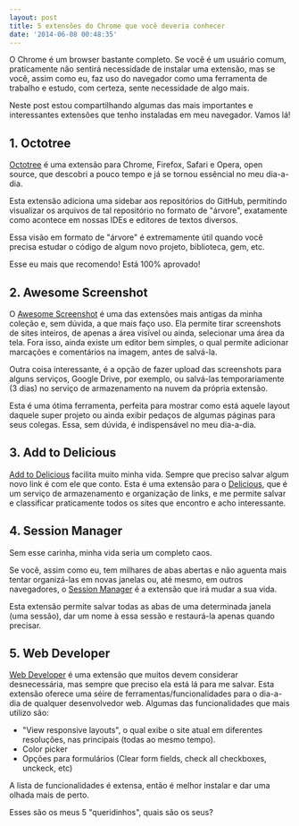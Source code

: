 ```yaml
---
layout: post
title: 5 extensões do Chrome que você deveria conhecer
date: '2014-06-08 00:48:35'
---
```


O Chrome é um browser bastante completo. Se você é um usuário comum, praticamente não sentirá necessidade de instalar uma extensão, mas se você, assim como eu, faz uso do navegador como uma ferramenta de trabalho e estudo, com certeza, sente necessidade de algo mais.

Neste post estou compartilhando algumas das mais importantes e interessantes extensões que tenho instaladas em meu navegador. Vamos lá!

## 1. Octotree
[Octotree](https://github.com/buunguyen/octotree) é uma extensão para Chrome, Firefox, Safari e Opera, open source, que descobri a pouco tempo e já se tornou essêncial no meu dia-a-dia.

Esta extensão adiciona uma sidebar aos repositórios do GitHub, permitindo visualizar os arquivos de tal repositório no formato de "árvore", exatamente como acontece em nossas IDEs e editores de textos diversos.

Essa visão em formato de "árvore" é extremamente útil quando você precisa estudar o código de algum novo projeto, biblioteca, gem, etc.

Esse eu mais que recomendo! Está 100% aprovado!

## 2. Awesome Screenshot
O [Awesome Screenshot](https://chrome.google.com/webstore/detail/awesome-screenshot-captur/alelhddbbhepgpmgidjdcjakblofbmce) é uma das extensões mais antigas da minha coleção e, sem dúvida, a que mais faço uso. Ela permite tirar screenshots de sites inteiros, de apenas a área visível ou ainda, selecionar uma área da tela. Fora isso, ainda existe um editor bem simples, o qual permite adicionar marcações e comentários na imagem, antes de salvá-la.

Outra coisa interessante, é a opção de fazer upload das screenshots para alguns serviços, Google Drive, por exemplo, ou salvá-las temporariamente (3 dias) no serviço de armazenamento na nuvem da própria extensão.

Esta é uma ótima ferramenta, perfeita para mostrar como está aquele layout daquele super projeto ou ainda exibir pedaços de algumas páginas para seus colegas. Essa, sem dúvida, é indispensável no meu dia-a-dia.

## 3. Add to Delicious
[Add to Delicious](https://chrome.google.com/webstore/detail/delicious-bookmarks-exten/mnaelnkmidnndgikjbiifihgklnocljd) facilita muito minha vida.  Sempre que preciso salvar algum novo link é com ele que conto. Esta é uma extensão para o [Delicious](delicious.com), que é um serviço de armazenamento e organização de links, e me permite salvar e classificar praticamente todos os sites que encontro e acho interessante.

## 4. Session Manager
Sem esse carinha, minha vida seria um completo caos.

Se você, assim como eu, tem milhares de abas abertas e não aguenta mais tentar organizá-las em novas janelas ou, até mesmo, em outros navegadores, o [Session Manager](https://chrome.google.com/webstore/detail/session-manager/mghenlmbmjcpehccoangkdpagbcbkdpc) é a extensão que irá mudar a sua vida.

Esta extensão permite salvar todas as abas de uma determinada janela (uma sessão), dar um nome à essa sessão e restaurá-la apenas quando precisar.

## 5. Web Developer
[Web Developer](https://chrome.google.com/webstore/detail/web-developer/bfbameneiokkgbdmiekhjnmfkcnldhhm) é uma extensão que muitos devem considerar desnecessária, mas sempre que preciso ela está lá para me salvar. Esta extensão oferece uma séire de ferramentas/funcionalidades para o dia-a-dia de qualquer desenvolvedor web. Algumas das funcionalidades que mais utilizo são:

* "View responsive layouts", o qual exibe o site atual em diferentes resoluções, nas principais (todas ao mesmo tempo).
* Color picker
* Opções para formulários (Clear form fields, check all checkboxes, unckeck, etc)

A lista de funcionalidades é extensa, então é melhor instalar e dar uma olhada mais de perto.

Esses são os meus 5 "queridinhos", quais são os seus?